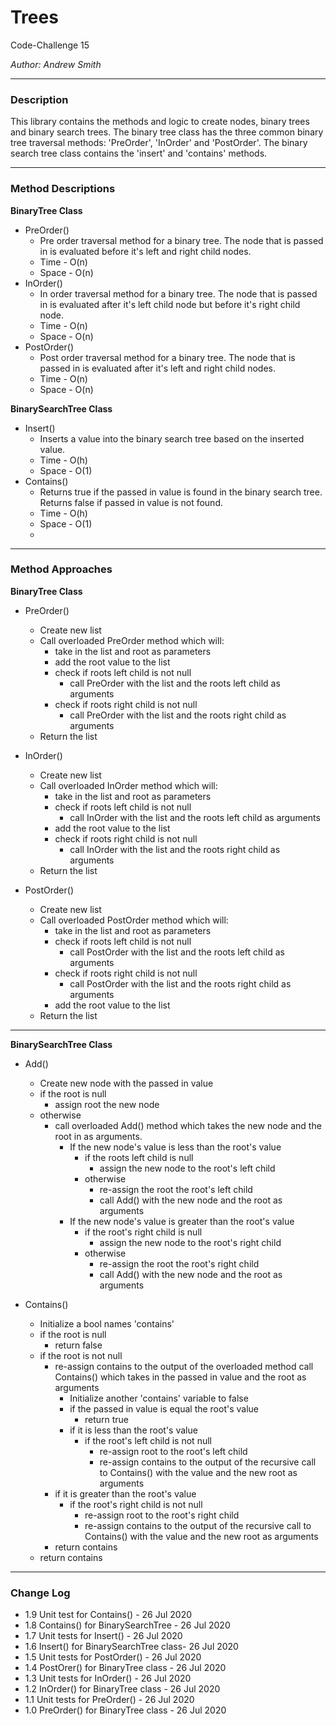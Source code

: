 # Trees

Code-Challenge 15

*Author: Andrew Smith*

---
### Description

This library contains the methods and logic to create nodes, binary trees and 
binary search trees. The binary tree class has the three common binary tree 
traversal methods: 'PreOrder', 'InOrder' and 'PostOrder'. The binary search tree class
contains the 'insert' and 'contains' methods.

---

### Method Descriptions

**BinaryTree Class**

- PreOrder()
  - Pre order traversal method for a binary tree. The node that is passed in is evaluated
    before it's left and right child nodes. 
  - Time - O(n)
  - Space - O(n)
- InOrder()
  - In order traversal method for a binary tree. The node that is passed in is evaluated
    after it's left child node but before it's right child node.
  - Time - O(n)
  - Space - O(n)
- PostOrder()
  - Post order traversal method for a binary tree. The node that is passed in is evaluated
    after it's left and right child nodes. 
  - Time - O(n)
  - Space - O(n)

**BinarySearchTree Class**

- Insert()
  - Inserts a value into the binary search tree based on the inserted value.
  - Time - O(h)
  - Space - O(1)
- Contains()
  - Returns true if the passed in value is found in the binary search tree.
    Returns false if passed in value is not found.
  - Time - O(h)
  - Space - O(1)
  - 
---

### Method Approaches

**BinaryTree Class**

- PreOrder()
  - Create new list
  - Call overloaded PreOrder method which will:
    - take in the list and root as parameters
    - add the root value to the list
    - check if roots left child is not null
      - call PreOrder with the list and the roots left child as arguments
    - check if roots right child is not null
      - call PreOrder with the list and the roots right child as arguments
  - Return the list
  
- InOrder()
  - Create new list
  - Call overloaded InOrder method which will:
    - take in the list and root as parameters
    - check if roots left child is not null
      - call InOrder with the list and the roots left child as arguments
    - add the root value to the list
    - check if roots right child is not null
      - call InOrder with the list and the roots right child as arguments
  - Return the list
  
- PostOrder()
  - Create new list
  - Call overloaded PostOrder method which will:
    - take in the list and root as parameters
    - check if roots left child is not null
      - call PostOrder with the list and the roots left child as arguments
    - check if roots right child is not null
      - call PostOrder with the list and the roots right child as arguments
    - add the root value to the list
  - Return the list

---

**BinarySearchTree Class**

- Add()
  - Create new node with the passed in value
  - if the root is null
    - assign root the new node
  - otherwise
    - call overloaded Add() method which takes the new node and the root in as 
      arguments.
      - If the new node's value is less than the root's value
        - if the roots left child is null
          - assign the new node to the root's left child
        - otherwise
          - re-assign the root the root's left child
          - call Add() with the new node and the root as arguments
      - If the new node's value is greater than the root's value
        - if the root's right child is null
          - assign the new node to the root's right child
        - otherwise
          - re-assign the root the root's right child
          - call Add() with the new node and the root as arguments

- Contains()
  - Initialize a bool names 'contains'
  - if the root is null
    - return false
  - if the root is not null
    - re-assign contains to the output of the overloaded method call Contains() which 
      takes in the passed in value and the root as arguments
      - Initialize another 'contains' variable to false
      - if the passed in value is equal the root's value
        - return true
      - if it is less than the root's value
        - if the root's left child is not null
          - re-assign root to the root's left child
          - re-assign contains to the output of the recursive call to Contains() with the 
            value and the new root as arguments
     - if it is greater than the root's value
       - if the root's right child is not null
         - re-assign root to the root's right child
         - re-assign contains to the output of the recursive call to Contains() with the 
           value and the new root as arguments
    - return contains
  - return contains

---

### Change Log

- 1.9 Unit test for Contains() - 26 Jul 2020
- 1.8 Contains() for BinarySearchTree - 26 Jul 2020
- 1.7 Unit tests for Insert() - 26 Jul 2020
- 1.6 Insert() for BinarySearchTree class- 26 Jul 2020
- 1.5 Unit tests for PostOrder() - 26 Jul 2020
- 1.4 PostOrer() for BinaryTree class - 26 Jul 2020
- 1.3 Unit tests for InOrder() - 26 Jul 2020
- 1.2 InOrder() for BinaryTree class - 26 Jul 2020
- 1.1 Unit tests for PreOrder() - 26 Jul 2020
- 1.0 PreOrder() for BinaryTree class - 26 Jul 2020